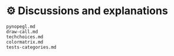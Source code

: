 # ⚙️ Discussions and explanations

```{toctree}
pynopegl.md
draw-call.md
techchoices.md
colormatrix.md
tests-categories.md
```